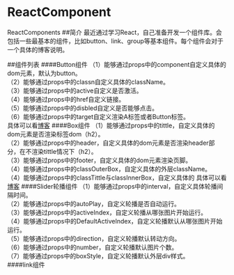 # ReactComponent
ReactComponents
##简介
最近通过学习React，自己准备开发一个组件库。会包括一些最基本的组件，比如button、link、group等基本组件。每个组件会对于一个具体的博客说明。<p>


##组件列表
####Button组件
（1）能够通过props中的component自定义具体的dom元素，默认为button。<br>
（2）能够通过props中的classn自定义具体的className。<br>
（3）能够通过props中的active自定义是否激活。<br>
（4）能够通过props中的href自定义链接。<br>
（5）能够通过props中的disbled自定义是否能够点击。<br>
（6）能够通过props中的target自定义渲染A标签或者Button标签。<br>
具体可以看[博客](http://www.jianshu.com/p/c21d8bbd0a54)
####Box组件
（1）能够通过props中的tittle，自定义具体的dom元素是否渲染标签dom（h2）。<br>
（2）能够通过props中的header，自定义具体的dom元素是否渲染header部分，在不渲染tittle情况下（h2）。<br>
（3）能够通过props中的footer，自定义具体的dom元素渲染页脚。<br>
（4）能够通过props中的classOuterBox，自定义具体的外层className。<br>
（4）能够通过props中的classTittle与classInnerBox，自定义具体的
具体可以看[博客](http://www.jianshu.com/p/99e8a8a897d0)
####Slider轮播组件
（1）能够通过props中的interval，自定义具体轮播间隔时间。<br>
（2）能够通过props中的autoPlay，自定义轮播是否自动运行。<br> 
（3）能够通过props中的activeIndex，自定义轮播从哪张图片开始运行。<br> 
（4）能够通过props中的DefaultActiveIndex，自定义轮播默认从哪张图片开始运行。<br> 
（5）能够通过props中的direction，自定义轮播默认转动方向。<br> 
（6）能够通过props中的number，自定义轮播默认图片个数。<br> 
（7）能够通过props中的boxStyle，自定义轮播默认外层div样式。<br> 
####link组件




